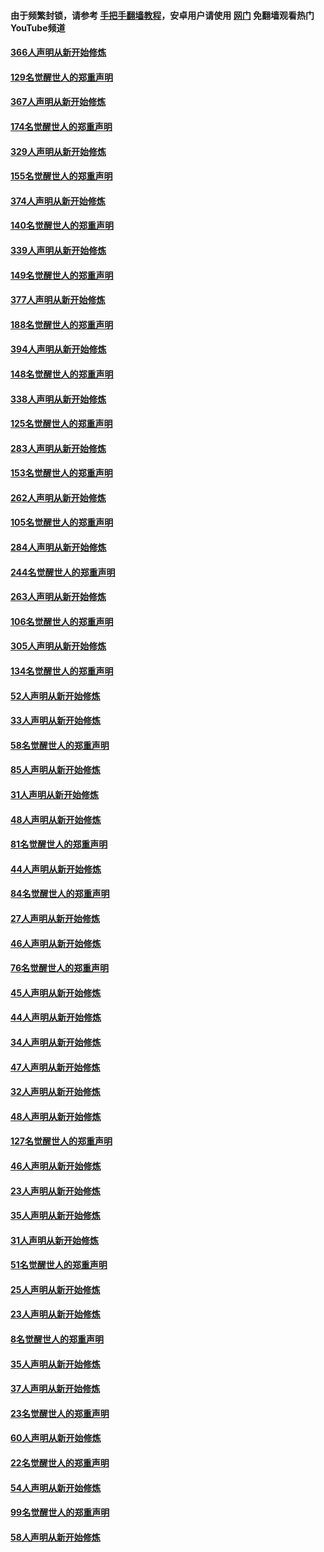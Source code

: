 #### 由于频繁封锁，请参考 [手把手翻墙教程](https://github.com/gfw-breaker/guides/wiki/)，安卓用户请使用 [网门](https://github.com/gfw-breaker/nogfw/blob/master/dl.md?t=06110101) 免翻墙观看热门YouTube频道 

#### [366人声明从新开始修炼](../pages/91/426737.md?t=06110101) 

#### [129名觉醒世人的郑重声明](../pages/91/426736.md?t=06110101) 

#### [367人声明从新开始修炼](../pages/91/426421.md?t=06110101) 

#### [174名觉醒世人的郑重声明](../pages/91/426420.md?t=06110101) 

#### [329人声明从新开始修炼](../pages/91/426139.md?t=06110101) 

#### [155名觉醒世人的郑重声明](../pages/91/426138.md?t=06110101) 

#### [374人声明从新开始修炼](../pages/91/425811.md?t=06110101) 

#### [140名觉醒世人的郑重声明](../pages/91/425810.md?t=06110101) 

#### [339人声明从新开始修炼](../pages/91/425690.md?t=06110101) 

#### [149名觉醒世人的郑重声明](../pages/91/425689.md?t=06110101) 

#### [377人声明从新开始修炼](../pages/91/424867.md?t=06110101) 

#### [188名觉醒世人的郑重声明](../pages/91/424866.md?t=06110101) 

#### [394人声明从新开始修炼](../pages/91/423914.md?t=06110101) 

#### [148名觉醒世人的郑重声明](../pages/91/423913.md?t=06110101) 

#### [338人声明从新开始修炼](../pages/91/423540.md?t=06110101) 

#### [125名觉醒世人的郑重声明](../pages/91/423539.md?t=06110101) 

#### [283人声明从新开始修炼](../pages/91/423296.md?t=06110101) 

#### [153名觉醒世人的郑重声明](../pages/91/423295.md?t=06110101) 

#### [262人声明从新开始修炼](../pages/91/423004.md?t=06110101) 

#### [105名觉醒世人的郑重声明](../pages/91/423003.md?t=06110101) 

#### [284人声明从新开始修炼](../pages/91/422707.md?t=06110101) 

#### [244名觉醒世人的郑重声明](../pages/91/422706.md?t=06110101) 

#### [263人声明从新开始修炼](../pages/91/422553.md?t=06110101) 

#### [106名觉醒世人的郑重声明](../pages/91/422552.md?t=06110101) 

#### [305人声明从新开始修炼](../pages/91/422153.md?t=06110101) 

#### [134名觉醒世人的郑重声明](../pages/91/422152.md?t=06110101) 

#### [52人声明从新开始修炼](../pages/91/421846.md?t=06110101) 

#### [33人声明从新开始修炼](../pages/91/421804.md?t=06110101) 

#### [58名觉醒世人的郑重声明](../pages/91/421845.md?t=06110101) 

#### [85人声明从新开始修炼](../pages/91/421769.md?t=06110101) 

#### [31人声明从新开始修炼](../pages/91/421763.md?t=06110101) 

#### [48人声明从新开始修炼](../pages/91/421605.md?t=06110101) 

#### [81名觉醒世人的郑重声明](../pages/91/421656.md?t=06110101) 

#### [44人声明从新开始修炼](../pages/91/421544.md?t=06110101) 

#### [84名觉醒世人的郑重声明](../pages/91/421543.md?t=06110101) 

#### [27人声明从新开始修炼](../pages/91/421465.md?t=06110101) 

#### [46人声明从新开始修炼](../pages/91/421454.md?t=06110101) 

#### [76名觉醒世人的郑重声明](../pages/91/421453.md?t=06110101) 

#### [45人声明从新开始修炼](../pages/91/421452.md?t=06110101) 

#### [44人声明从新开始修炼](../pages/91/421422.md?t=06110101) 

#### [34人声明从新开始修炼](../pages/91/421322.md?t=06110101) 

#### [47人声明从新开始修炼](../pages/91/421264.md?t=06110101) 

#### [32人声明从新开始修炼](../pages/91/421225.md?t=06110101) 

#### [48人声明从新开始修炼](../pages/91/421202.md?t=06110101) 

#### [127名觉醒世人的郑重声明](../pages/91/421224.md?t=06110101) 

#### [46人声明从新开始修炼](../pages/91/421203.md?t=06110101) 

#### [23人声明从新开始修炼](../pages/91/421138.md?t=06110101) 

#### [35人声明从新开始修炼](../pages/91/421122.md?t=06110101) 

#### [31人声明从新开始修炼](../pages/91/421081.md?t=06110101) 

#### [51名觉醒世人的郑重声明](../pages/91/421080.md?t=06110101) 

#### [25人声明从新开始修炼](../pages/91/421020.md?t=06110101) 

#### [23人声明从新开始修炼](../pages/91/420884.md?t=06110101) 

#### [8名觉醒世人的郑重声明](../pages/91/420883.md?t=06110101) 

#### [35人声明从新开始修炼](../pages/91/420809.md?t=06110101) 

#### [37人声明从新开始修炼](../pages/91/420766.md?t=06110101) 

#### [23名觉醒世人的郑重声明](../pages/91/420765.md?t=06110101) 

#### [60人声明从新开始修炼](../pages/91/420727.md?t=06110101) 

#### [22名觉醒世人的郑重声明](../pages/91/420726.md?t=06110101) 

#### [54人声明从新开始修炼](../pages/91/420529.md?t=06110101) 

#### [99名觉醒世人的郑重声明](../pages/91/420528.md?t=06110101) 

#### [58人声明从新开始修炼](../pages/91/420198.md?t=06110101) 

